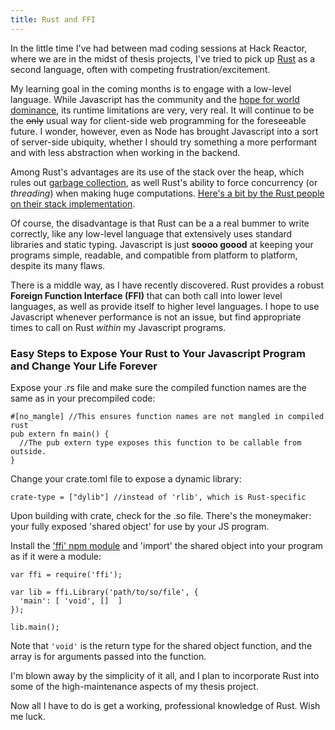 ```yaml
---
title: Rust and FFI
---
```


In the little time I've had between mad coding sessions at Hack Reactor, where we are in the midst of thesis projects, I've tried to pick up [Rust](https://doc.rust-lang.org) as a second language, often with competing frustration/excitement.

My learning goal in the coming months is to engage with a low-level language. While Javascript has the community and the [hope for world dominance](http://radar.oreilly.com/2013/04/will-javascript-take-over-the-programming-world.html), its runtime limitations are very, very real. It will continue to be the ~~only~~ usual way for client-side web programming for the foreseeable future. I wonder, however, even as Node has brought Javascript into a sort of server-side ubiquity, whether I should try something a more performant and with less abstraction when working in the backend.

Among Rust's advantages are its use of the stack over the heap, which rules out [garbage collection](https://en.wikipedia.org/wiki/Garbage_collection_(computer_science)), as well Rust's ability to force concurrency (or *threading*) when making huge computations. [Here's a bit by the Rust people on their stack implementation](https://doc.rust-lang.org/stable/book/the-stack-and-the-heap.html).

Of course, the disadvantage is that Rust can be a a real bummer to write correctly, like any low-level language that extensively uses standard libraries and static typing. Javascript is just **soooo goood** at keeping your programs simple, readable, and compatible from platform to platform, despite its many flaws.

There is a middle way, as I have recently discovered. Rust provides a robust **Foreign Function Interface (FFI)** that can both call into lower level languages, as well as provide itself to higher level languages. I hope to use Javascript whenever performance is not an issue, but find appropriate times to call on Rust *within* my Javascript programs.

### Easy Steps to Expose Your Rust to Your Javascript Program and Change Your Life Forever

Expose your .rs file and make sure the compiled function names are the same as in your precompiled code:
```
#[no_mangle] //This ensures function names are not mangled in compiled rust
pub extern fn main() {
  //The pub extern type exposes this function to be callable from outside.
}
```

Change your crate.toml file to expose a dynamic library:
```
crate-type = ["dylib"] //instead of 'rlib', which is Rust-specific
```

Upon building with crate, check for the .so file. There's the moneymaker: your fully exposed 'shared object' for use by your JS program.

Install the ['ffi' npm module](https://www.npmjs.com/package/ffi) and 'import' the shared object into your program as if it were a module:

```
var ffi = require('ffi');

var lib = ffi.Library('path/to/so/file', {
  'main': [ 'void', []  ]
});

lib.main();

```

Note that `'void'` is the return type for the shared object function, and the array is for arguments passed into the function. 

I'm blown away by the simplicity of it all, and I plan to incorporate Rust into some of the high-maintenance aspects of my thesis project.

Now all I have to do is get a working, professional knowledge of Rust. Wish me luck.
